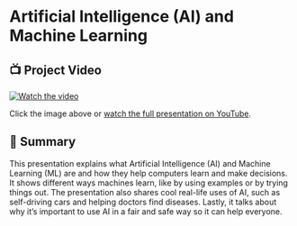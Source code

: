 # Artificial Intelligence (AI) and Machine Learning

## :tv: Project Video

[![Watch the video](https://img.youtube.com/vi/BFlYlIXPsB0/0.jpg)](https://youtu.be/BFlYlIXPsB0)

Click the image above or [watch the full presentation on YouTube](https://youtu.be/BFlYlIXPsB0).


## :pencil: Summary

This presentation explains what Artificial Intelligence (AI) and Machine Learning (ML) are and how they help 
computers learn and make decisions. It shows different ways machines learn, like by using examples or by trying 
things out. The presentation also shares cool real-life uses of AI, such as self-driving cars and helping doctors 
find diseases. Lastly, it talks about why it’s important to use AI in a fair and safe way so it can help everyone.
